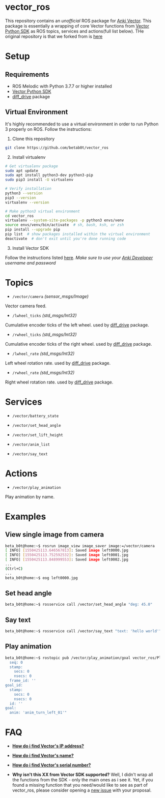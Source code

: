 # vector_ros
This repository contains an *unofficial* ROS package for [Anki Vector](https://www.anki.com/en-us/vector). This package is essentially a wrapping of core Vector functions from [Vector Python SDK](https://github.com/anki/vector-python-sdk) as ROS topics, services and actions(full list below). THe original repository is that we forked from is [here](https://github.com/betab0t/vector_ros/) 

# Setup

## Requirements
- ROS Melodic with Python 3.7.7 or higher installed
- [Vector Python SDK](https://github.com/anki/vector-python-sdk)
- [diff_drive](https://github.com/merose/diff_drive) package

## Virtual Environment
It's highly recommended to use a virtual environment in order to run Python 3 properly on ROS. Follow the instructions:
1. Clone this repository

```sh
git clone https://github.com/betab0t/vector_ros
```

2. Install virtualenv 

```sh
# Get virtualenv package
sudo apt update
sudo apt install python3-dev python3-pip
sudo pip3 install -U virtualenv

# Verify installation
python3 --version
pip3 --version
virtualenv --version

# Make python3 virtual environment
cd vector_ros
virtualenv --system-site-packages -p python3 envs/venv
source envs/venv/bin/activate  # sh, bash, ksh, or zsh
pip install --upgrade pip
pip list  # show packages installed within the virtual environment
deactivate  # don't exit until you're done running code
```

3. Install Vector SDK

Follow the instructions listed [here](https://developer.anki.com/vector/docs/install-linux.html). *Make sure to use your [Anki Developer](https://developer.anki.com/) username and password*

# Topics
* `/vector/camera`  *(sensor_msgs/Image)*

Vector camera feed.

* `/lwheel_ticks` *(std_msgs/Int32)*

Cumulative encoder ticks of the left wheel. used by [diff_drive](https://github.com/merose/diff_drive) package.

* `/rwheel_ticks`  *(std_msgs/Int32)*

Cumulative encoder ticks of the right wheel. used by [diff_drive](https://github.com/merose/diff_drive) package.

* `/lwheel_rate`  *(std_msgs/Int32)*

Left wheel rotation rate. used by [diff_drive](https://github.com/merose/diff_drive) package.

* `/rwheel_rate`  *(std_msgs/Int32)*

Right wheel rotation rate. used by [diff_drive](https://github.com/merose/diff_drive) package.

# Services

* `/vector/battery_state`

* `/vector/set_head_angle`

* `/vector/set_lift_height`

* `/vector/anim_list`

* `/vector/say_text`

# Actions

* `/vector/play_animation`

Play animation by name.

# Examples
## View single image from camera
```sh
beta_b0t@home:~$ rosrun image_view image_saver image:=/vector/camera
[ INFO] [1550425113.646567813]: Saved image left0000.jpg
[ INFO] [1550425113.752592532]: Saved image left0001.jpg
[ INFO] [1550425113.848999553]: Saved image left0002.jpg
...
(Ctrl+C)
...
beta_b0t@home:~$ eog left0000.jpg
```

## Set head angle
```sh
beta_b0t@home:~$ rosservice call /vector/set_head_angle "deg: 45.0"
```

## Say text
```sh
beta_b0t@home:~$ rosservice call /vector/say_text "text: 'hello world'"
```

## Play animation 
```sh
beta_b0t@home:~$ rostopic pub /vector/play_animation/goal vector_ros/PlayAnimationActionGoal "header:
  seq: 0
  stamp:
    secs: 0
    nsecs: 0
  frame_id: ''
goal_id:
  stamp:
    secs: 0
    nsecs: 0
  id: ''
goal:
  anim: 'anim_turn_left_01'"
```

# FAQ
- **[How do i find Vector's IP address?](https://developer.anki.com/vector/docs/troubleshooting.html#can-t-find-vector-s-ip-address)**

- **[How do i find Vector's name?](https://developer.anki.com/vector/docs/troubleshooting.html#can-t-find-robot-name)**

- **[How do i find Vector's serial number?](https://developer.anki.com/vector/docs/troubleshooting.html#can-t-find-serial-number)**

- **Why isn't this XX from Vector SDK supported?** Well, I didn't wrap all the functions from the SDK - only the main ones as i see it. Yet, if you found a missing function that you need/would like to see as part of vector_ros, please consider opening a [new issue](https://github.com/betab0t/vector_ros/issues/new) with your proposal.
